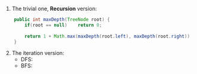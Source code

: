 1. The trivial one, **Recursion** version:
```Java
    public int maxDepth(TreeNode root) {
        if(root == null)    return 0;
        
        return 1 + Math.max(maxDepth(root.left), maxDepth(root.right));
    }
```
2. The iteration version:
   - DFS:
   - BFS:
